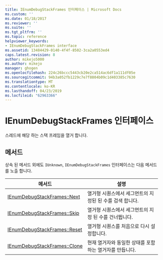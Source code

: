 ```yaml
---
title: IEnumDebugStackFrames 인터페이스 | Microsoft Docs
ms.custom: ''
ms.date: 01/18/2017
ms.reviewer: ''
ms.suite: ''
ms.tgt_pltfrm: ''
ms.topic: reference
helpviewer_keywords:
- IEnumDebugStackFrames interface
ms.assetid: 13484429-0140-4f4f-8502-3ca2a0553ed4
caps.latest.revision: 8
author: mikejo5000
ms.author: mikejo
manager: ghogen
ms.openlocfilehash: 224c26bccc5443cb20e2ca514ac6df1a111df05e
ms.sourcegitcommit: 94b3a052fb1229c7e7f8804b09c1d403385c7630
ms.translationtype: MT
ms.contentlocale: ko-KR
ms.lasthandoff: 04/23/2019
ms.locfileid: "62963366"
---
```

# <a name="ienumdebugstackframes-interface"></a>IEnumDebugStackFrames 인터페이스
스레드에 해당 하는 스택 프레임을 열거 합니다.  
  
## <a name="methods"></a>메서드  
 상속 된 메서드 외에도 `IUnknown`, `IEnumDebugStackFrames` 인터페이스는 다음 메서드를 노출 합니다.  
  
|메서드|설명|  
|------------|-----------------|  
|[IEnumDebugStackFrames::Next](../../winscript/reference/ienumdebugstackframes-next.md)|열거형 시퀀스에서 세그먼트의 지정된 된 수를 검색 합니다.|  
|[IEnumDebugStackFrames::Skip](../../winscript/reference/ienumdebugstackframes-skip.md)|열거형 시퀀스에서 세그먼트의 지정 된 수를 건너뜁니다.|  
|[IEnumDebugStackFrames::Reset](../../winscript/reference/ienumdebugstackframes-reset.md)|열거형 시퀀스를 처음으로 다시 설정합니다.|  
|[IEnumDebugStackFrames::Clone](../../winscript/reference/ienumdebugstackframes-clone.md)|현재 열거자와 동일한 상태를 포함 하는 열거자를 만듭니다.|